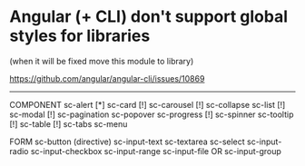 # Angular (+ CLI) don't support global styles for libraries

(when it will be fixed move this module to library)

https://github.com/angular/angular-cli/issues/10869

---
COMPONENT
    sc-alert
[*] sc-card
[!] sc-carousel
[!] sc-collapse
    sc-list
[!] sc-modal
[!] sc-pagination
    sc-popover
    sc-progress
[!] sc-spinner
    sc-tooltip
[!] sc-table
[!] sc-tabs
    sc-menu

FORM
sc-button (directive)
sc-input-text
sc-textarea
sc-select
sc-input-radio
sc-input-checkbox
sc-input-range
sc-input-file
    OR
sc-input-group
